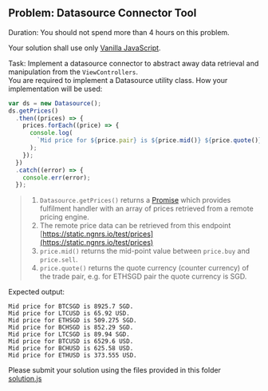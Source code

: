 ## Problem: Datasource Connector Tool

Duration: You should not spend more than 4 hours on this problem.

Your solution shall use only [Vanilla JavaScript](http://vanilla-js.com).

Task: Implement a datasource connector to abstract away data retrieval and manipulation from the `ViewControllers`.  
You are required to implement a Datasource utility class. How your implementation will be used:

```javascript
var ds = new Datasource();
ds.getPrices()
  .then((prices) => {
    prices.forEach((price) => {
      console.log(
        `Mid price for ${price.pair} is ${price.mid()} ${price.quote()}.`
      );
    });
  })
  .catch((error) => {
    console.err(error);
  });
```

> 1. `Datasource.getPrices()` returns a [Promise](https://developer.mozilla.org/en-US/docs/Web/JavaScript/Reference/Global_Objects/Promise) which provides fulfilment handler with an array of prices retrieved from a remote pricing engine.
> 2. The remote price data can be retrieved from this endpoint [https://static.ngnrs.io/test/prices](https://static.ngnrs.io/test/prices)
> 3. `price.mid()` returns the mid-point value between `price.buy` and `price.sell`.
> 4. `price.quote()` returns the quote currency (counter currency) of the trade pair, e.g. for ETHSGD pair the quote currency is SGD.

Expected output:

```
Mid price for BTCSGD is 8925.7 SGD.
Mid price for LTCUSD is 65.92 USD.
Mid price for ETHSGD is 509.275 SGD.
Mid price for BCHSGD is 852.29 SGD.
Mid price for LTCSGD is 89.94 SGD.
Mid price for BTCUSD is 6529.6 USD.
Mid price for BCHUSD is 625.58 USD.
Mid price for ETHUSD is 373.555 USD.
```

Please submit your solution using the files provided in this folder  
[solution.js](./solution.js)
